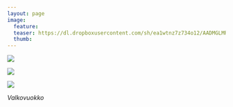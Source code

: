 ```yaml
---
layout: page
image:
  feature:
  teaser: https://dl.dropboxusercontent.com/sh/ea1wtnz7z734o12/AADMGLMR0QJUy2W_tJMhtyEia/luontokuvat/kev%C3%A4t/DS150821-245px.jpg
  thumb:
---
```


[![](https://dl.dropboxusercontent.com/sh/ea1wtnz7z734o12/AAB-ePzIly8wo910yY9An49oa/luontokuvat/kev%C3%A4t/DS15081-800px.jpg)](https://dl.dropboxusercontent.com/sh/ea1wtnz7z734o12/AAALvMT29Nhdt5GzTzB3CxlRa/luontokuvat/kev%C3%A4t/DS15081.jpg)

[![](https://dl.dropboxusercontent.com/sh/ea1wtnz7z734o12/AAA2U5f8H_OVYlpwjwc8mizSa/luontokuvat/kev%C3%A4t/DS15086-800px.jpg)](https://dl.dropboxusercontent.com/sh/ea1wtnz7z734o12/AAAkIwx-EUecUDNsE_d52ekna/luontokuvat/kev%C3%A4t/DS15086.jpg)

[![](https://dl.dropboxusercontent.com/sh/ea1wtnz7z734o12/AACSg3OggiETDOH9DRF41sx7a/luontokuvat/kev%C3%A4t/DS15082-800px.jpg)](https://dl.dropboxusercontent.com/sh/ea1wtnz7z734o12/AADnOru3mr_V_EG6AWfofZs8a/luontokuvat/kev%C3%A4t/DS15082.jpg)

*Valkovuokko*
